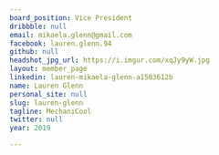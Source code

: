 ```yaml
---
board_position: Vice President
dribbble: null
email: mikaela.glenn@gmail.com
facebook: lauren.glenn.94
github: null
headshot_jpg_url: https://i.imgur.com/xqJy9yW.jpg
layout: member_page
linkedin: lauren-mikaela-glenn-a1503612b
name: Lauren Glenn
personal_site: null
slug: lauren-glenn
tagline: MechaniCool
twitter: null
year: 2019

---
```

